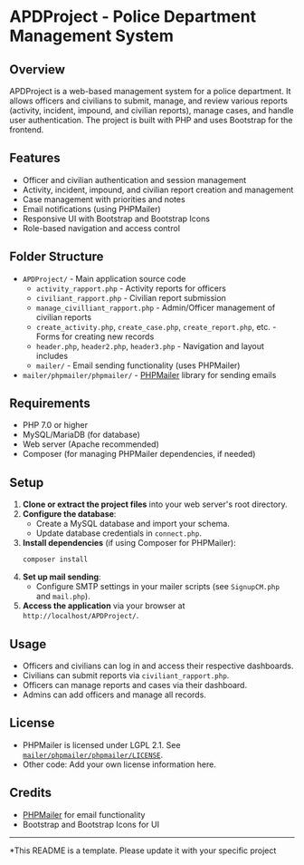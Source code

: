 # APDProject - Police Department Management System

## Overview

APDProject is a web-based management system for a police department. It allows officers and civilians to submit, manage, and review various reports (activity, incident, impound, and civilian reports), manage cases, and handle user authentication. The project is built with PHP and uses Bootstrap for the frontend.

## Features

- Officer and civilian authentication and session management
- Activity, incident, impound, and civilian report creation and management
- Case management with priorities and notes
- Email notifications (using PHPMailer)
- Responsive UI with Bootstrap and Bootstrap Icons
- Role-based navigation and access control

## Folder Structure

- `APDProject/` - Main application source code
  - `activity_rapport.php` - Activity reports for officers
  - `civiliant_rapport.php` - Civilian report submission
  - `manage_civilliant_rapport.php` - Admin/Officer management of civilian reports
  - `create_activity.php`, `create_case.php`, `create_report.php`, etc. - Forms for creating new records
  - `header.php`, `header2.php`, `header3.php` - Navigation and layout includes
  - `mailer/` - Email sending functionality (uses PHPMailer)
- `mailer/phpmailer/phpmailer/` - [PHPMailer](https://github.com/PHPMailer/PHPMailer) library for sending emails

## Requirements

- PHP 7.0 or higher
- MySQL/MariaDB (for database)
- Web server (Apache recommended)
- Composer (for managing PHPMailer dependencies, if needed)

## Setup

1. **Clone or extract the project files** into your web server's root directory.
2. **Configure the database**:
   - Create a MySQL database and import your schema.
   - Update database credentials in `connect.php`.
3. **Install dependencies** (if using Composer for PHPMailer):
   ```sh
   composer install
   ```
4. **Set up mail sending**:
   - Configure SMTP settings in your mailer scripts (see `SignupCM.php` and `mail.php`).
5. **Access the application** via your browser at `http://localhost/APDProject/`.

## Usage

- Officers and civilians can log in and access their respective dashboards.
- Civilians can submit reports via `civiliant_rapport.php`.
- Officers can manage reports and cases via their dashboard.
- Admins can add officers and manage all records.

## License

- PHPMailer is licensed under LGPL 2.1. See [`mailer/phpmailer/phpmailer/LICENSE`](mailer/phpmailer/phpmailer/LICENSE).
- Other code: Add your own license information here.

## Credits

- [PHPMailer](https://github.com/PHPMailer/PHPMailer) for email functionality
- Bootstrap and Bootstrap Icons for UI

---

*This README is a template. Please update it with your specific project
